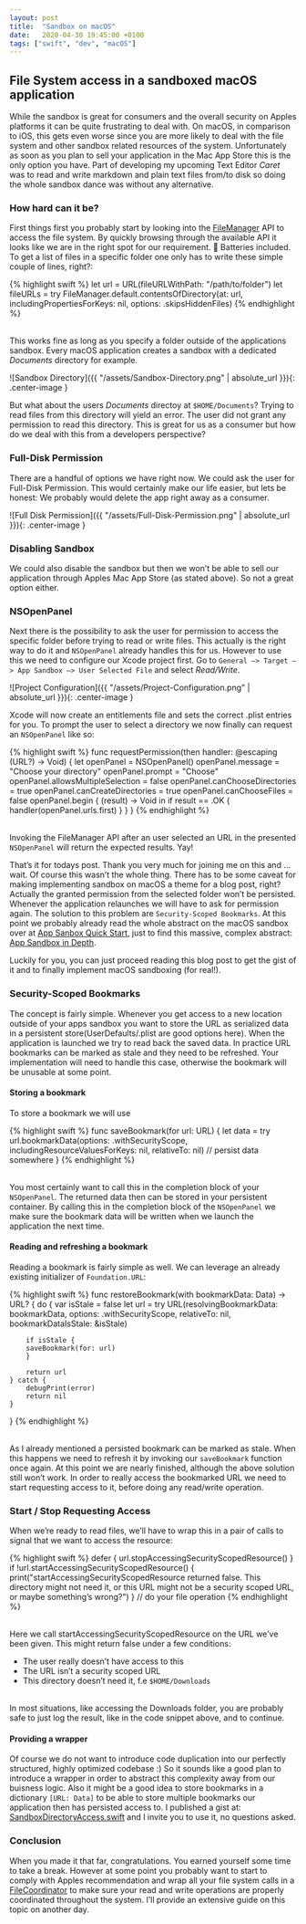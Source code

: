 ```yaml
---
layout: post
title:  "Sandbox on macOS"
date:   2020-04-30 19:45:00 +0100
tags: ["swift", "dev", "macOS"]
---
```


## File System access in a sandboxed macOS application

While the sandbox is great for consumers and the overall security on Apples platforms it can be quite frustrating to deal with. On macOS, in comparison to iOS, this gets even worse since you are more likely to deal with the file system and other sandbox related resources of the system. Unfortunately as soon as you plan to sell your application in the Mac App Store this is the only option you have. Part of developing my upcoming Text Editor *Caret* was to read and write markdown and plain text files from/to disk so doing the whole sandbox dance was without any alternative.

### How hard can it be?
First things first you probably start by looking into the [FileManager](https://developer.apple.com/documentation/foundation/filemanager) API to access the file system. By quickly browsing through the available API it looks like we are in the right spot for our requirement. 🔋 Batteries included. To get a list of files in a specific folder one only has to write these simple couple of lines, right?:

{% highlight swift %}
let url = URL(fileURLWithPath: "/path/to/folder") 
let fileURLs = try FileManager.default.contentsOfDirectory(at: url,
    includingPropertiesForKeys: nil,
    options: .skipsHiddenFiles)
{% endhighlight %}

<br />This works fine as long as you specify a folder outside of the applications sandbox. Every macOS application creates a sandbox with a dedicated *Documents* directory for example. 

![Sandbox Directory]({{ "/assets/Sandbox-Directory.png" | absolute_url }}){: .center-image }

But what about the users *Documents* directoy at `$HOME/Documents`? Trying to read files from this directory will yield an error. The user did not grant any permission to read this directory. This is great for us as a consumer but how do we deal with this from a developers perspective?

### Full-Disk Permission
There are a handful of options we have right now. We could ask the user for Full-Disk Permission. This would certainly make our life easier, but lets be honest: We probably would delete the app right away as a consumer.

![Full Disk Permission]({{ "/assets/Full-Disk-Permission.png" | absolute_url }}){: .center-image }

### Disabling Sandbox
We could also disable the sandbox but then we won’t be able to sell our application through Apples Mac App Store (as stated above). So not a great option either.

### NSOpenPanel
Next there is the possibility to ask the user for permission to access the specific folder before trying to read or write files. This actually is the right way to do it and `NSOpenPanel` already handles this for us. However to use this we need to configure our Xcode project first. Go to `General —> Target —> App Sandbox —> User Selected File` and select *Read/Write*.

![Project Configuration]({{ "/assets/Project-Configuration.png" | absolute_url }}){: .center-image }

Xcode will now create an entitlements file and sets the correct .plist entries for you. To prompt the user to select a directory we now finally can request an `NSOpenPanel` like so:

{% highlight swift %}
func requestPermission(then handler: @escaping (URL?) -> Void) {
    let openPanel = NSOpenPanel()
    openPanel.message = "Choose your directory"
    openPanel.prompt = "Choose"
    openPanel.allowsMultipleSelection = false
    openPanel.canChooseDirectories = true
    openPanel.canCreateDirectories = true
    openPanel.canChooseFiles = false
    openPanel.begin { (result) -> Void in
        if result == .OK {
            handler(openPanel.urls.first)
        }
    }
}
{% endhighlight %}

<br />Invoking the FileManager API after an user selected an URL in the presented `NSOpenPanel` will return the expected results. Yay!

That’s it for todays post. Thank you very much for joining me on this and ... wait. Of course this wasn’t the whole thing. There has to be some caveat for making implementing sandbox on macOS a theme for a blog post, right? Actually the granted permission from the selected folder won’t be persisted. Whenever the application relaunches we will have to ask for permission again. The solution to this problem are `Security-Scoped Bookmarks`. At this point we probably already read the whole abstract on the macOS sandbox over at [App Sanbox Quick Start](https://developer.apple.com/library/archive/documentation/Security/Conceptual/AppSandboxDesignGuide/AboutAppSandbox/AboutAppSandbox.html), just to find this massive, complex abstract: 
[App Sandbox in Depth](https://developer.apple.com/library/archive/documentation/Security/Conceptual/AppSandboxDesignGuide/AppSandboxInDepth/AppSandboxInDepth.html).

Luckily for you, you can just proceed reading this blog post to get the gist of it and to finally implement macOS sandboxing (for real!).

### Security-Scoped Bookmarks
The concept is fairly simple. Whenever you get access to a new location outside of your apps sandbox you want to store the URL as serialized data in a persistent store(UserDefaults/.plist are good options here). When the application is launched we try to read back the saved data. In practice URL bookmarks can be marked as stale and they need to be refreshed. Your implementation will need to handle this case, otherwise the bookmark will be unusable at some point. 

#### Storing a bookmark
To store a bookmark we will use 

{% highlight swift %}
func saveBookmark(for url: URL) {
    let data = try url.bookmarkData(options: .withSecurityScope, includingResourceValuesForKeys: nil, relativeTo: nil)
    // persist data somewhere
}
{% endhighlight %}

<br />You most certainly want to call this in the completion block of your `NSOpenPanel`. The returned data then can be stored in your persistent container. By calling this in the completion block of the `NSOpenPanel` we make sure the bookmark data will be written when we launch the application the next time.

#### Reading and refreshing a bookmark
Reading a bookmark is fairly simple as well. We can leverage an already existing initializer of `Foundation.URL`:

{% highlight swift %}
func restoreBookmark(with bookmarkData: Data) -> URL? {
	do {
		var isStale = false
		let url = try URL(resolvingBookmarkData: bookmarkData, options: .withSecurityScope, relativeTo: nil, bookmarkDataIsStale: &isStale)

		if isStale {
	  	saveBookmark(for: url)
		}
		
		return url
	} catch {
		debugPrint(error)
		return nil
	}
}
{% endhighlight %}

<br />As I already mentioned a persisted bookmark can be marked as stale. When this happens we need to refresh it by invoking our `saveBookmark` function once again. At this point we are nearly finished, although the above solution still won’t work. In order to really access the bookmarked URL we need to start requesting access to it, before doing any read/write operation.

### Start / Stop Requesting Access
When we’re ready to read files, we’ll have to wrap this in a pair of calls to signal that we want to access the resource:

{% highlight swift %}
defer { url.stopAccessingSecurityScopedResource() }
if !url.startAccessingSecurityScopedResource() {
    print("startAccessingSecurityScopedResource returned false. This directory might not need it, or this URL might not be a security scoped URL, or maybe something’s wrong?")
}
// do your file operation
{% endhighlight %}

<br />Here we call startAccessingSecurityScopedResource on the URL we’ve been given. This might return false  under a few conditions:

* The user really doesn’t have access to this
* The URL isn’t a security scoped URL
* This directory doesn’t need it, f.e `$HOME/Downloads`

<br />In most situations, like accessing the Downloads folder, you are probably safe to just log the result, like in the code snippet above, and to continue.

#### Providing a wrapper
Of course we do not want to introduce code duplication into our perfectly structured, highly optimized codebase :) So it sounds like a good plan to introduce a wrapper in order to abstract this complexity away from our buisness logic. Also it might be a good idea to store bookmarks in a dictionary `[URL: Data]` to be able to store multiple bookmarks our application then has persisted access to. I published a gist at:
[SandboxDirectoryAccess.swift](https://gist.github.com/dehlen/1fce47792bc4ef676557947895be2ccd) and I invite you to use it, no questions asked.

### Conclusion
When you made it that far, congratulations. You earned yourself some time to take a break.
However at some point you probably want to start to comply with Apples recommendation and wrap all your file system calls in a [FileCoordinator](https://developer.apple.com/library/archive/documentation/FileManagement/Conceptual/FileSystemProgrammingGuide/FileCoordinators/FileCoordinators.html) to make sure your read and write operations are properly coordinated throughout the system. I’ll provide an extensive guide on this topic on another day. 
